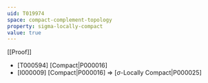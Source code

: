 ```yaml
---
uid: T019974
space: compact-complement-topology
property: sigma-locally-compact
value: true
---
```

[[Proof]]

* [T000594] [Compact|P000016]
* [I000009] [Compact|P000016] => [$\sigma$-Locally Compact|P000025]

